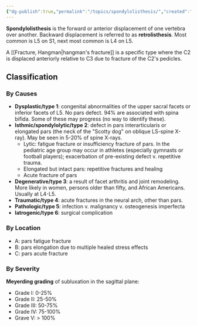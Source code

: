 ```yaml
---
{"dg-publish":true,"permalink":"/topics/spondylolisthesis/","created":"2023-05-27T16:44:38.000-07:00","updated":"2023-05-27T16:45:45.000-07:00"}
---
```



**Spondylolisthesis** is the forward or anterior displacement of one vertebra over another. Backward displacement is referred to as **retrolisthesis**. Most common is L5 on S1, next most common is L4 on L5.

A [[Fracture, Hangman\|hangman's fracture]] is a specific type where the C2 is displaced anteriorly relative to C3 due to fracture of the C2's pedicles.

## Classification

### By Causes

- **Dysplastic/type 1**: congenital abnormalities of the upper sacral facets or inferior facets of L5. No pars defect. 94% are associated with spina bifida. Some of these may progress (no way to identify these).
- **Isthmic/spondylolytic/type 2**: defect in pars interarticularis or elongated pars (the neck of the "Scotty dog" on oblique LS-spine X-ray). May be seen in 5-20% of spine X-rays.
	- Lytic: fatigue fracture or insufficiency fracture of pars. In the pediatric age group may occur in athletes (especially gymnasts or football players); exacerbation of pre-existing defect v. repetitive trauma.
	- Elongated but intact pars: repetitive fractures and healing
	- Acute fracture of pars
- **Degenerative/type 3**: a result of facet arthritis and joint remodeling. More likely in women, persons older than fifty, and African Americans. Usually at L4-L5.
- **Traumatic/type 4**: acute fractures in the neural arch, other than pars.
- **Pathologic/type 5**: infection v. malignancy v. osteogenesis imperfecta
- **Iatrogenic/type 6**: surgical complication

### By Location

- A: pars fatigue fracture
- B: pars elongation due to multiple healed stress effects
- C: pars acute fracture

### By Severity

**Meyerding grading** of subluxation in the sagittal plane:
- Grade I: 0-25%
- Grade II: 25-50%
- Grade III: 50-75%
- Grade IV: 75-100%
- Grave V: \> 100%
